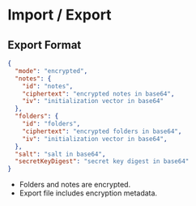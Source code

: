 # Import / Export

## Export Format

```json
{
  "mode": "encrypted",
  "notes": {
    "id": "notes",
    "ciphertext": "encrypted notes in base64",
    "iv": "initialization vector in base64"
  },
  "folders": {
    "id": "folders",
    "ciphertext": "encrypted folders in base64",
    "iv": "initialization vector in base64",
  },
  "salt": "salt in base64",
  "secretKeyDigest": "secret key digest in base64"
}
```

- Folders and notes are encrypted.
- Export file includes encryption metadata.
